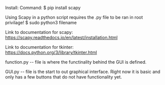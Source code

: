 Install:
Command: $ pip install scapy

Using Scapy in a python script requires the .py file to be ran in root privilage!  $ sudo python3 filename

Link to documentation for scapy:
https://scapy.readthedocs.io/en/latest/installation.html

Link to documentation for tkinter:
https://docs.python.org/3/library/tkinter.html

function.py -- file is where the functinality behind the GUI is defined. 

GUI.py -- file is the start to out graphical interface. Right now it is basic and only has a few buttons that do not have functionality yet. 
